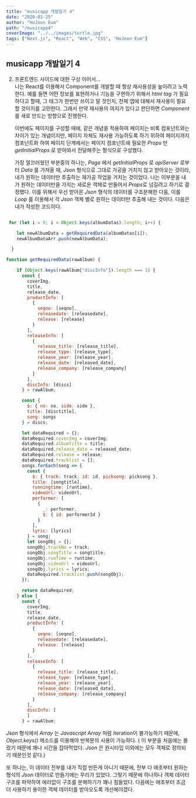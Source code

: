 ```yaml
---
title: "musicapp 개발일기 4"
date: "2020-03-25"
author: "HoJoon Eum"
path: "/musicapp4"
coverImage: "../../images/turtle.jpg"
tags: ["Next.js", "React", "Web", "CSS", "HoJoon Eum"]
---
```


## musicapp 개발일기 4

2. 프론트엔드 사이드에 대한 구상 이어서...  
   나는 React를 이용해서 Component를 개발할 때 항상 재사용성을 높이려고 노력한다.
   예를 들면 어떤 정보를 표현하거나 기능을 구현하기 위해서 _html tag_ 가 필요하다고 할때,
   그 태그가 한번만 쓰이고 말 것인지, 전체 앱에 대해서 재사용이 필요할 것이지를 고민한다.
   그래서 만약 재사용의 여지가 있다고 판단하면 _Component_ 를 새로 만드는 방향으로 진행한다.

   이번에도 페이지를 구성할 때에, 같은 개념을 적용하여 페이지는 비록 컴포넌트와는 차이가 있는 개념이지만, 페이지 자체도 재사용 가능하도록 하기 위하여 페이지까지 컴포넌트화 하여 페이지 단계에서는 페이지 컴포넌트에 필요한 _Props_ 만 _getInitialProps_ 로 받아와서 전달해주는 형식으로 구성했다.

   가장 껄끄러웠던 부분중의 하나는, _Page_ 에서 _getInitialProps_ 로 _apiServer_ 로부터 _Data_ 를 가져올 때, _Json_ 형식으로 그대로 가공을 거치지 않고 받아오는 것이라, 내가 원하는 데이터만 추출하는 재가공 작업을 거치는 것이었다.
   나는 이부분을 내가 원하는 데이터만을 가지는 새로운 객체로 만들어서 *Props*로 넘길려고 하기로 결정했다. 이를 위해서 우선 받아온 _Json_ 형식의 데이터를 구조분해한 다음, 이를 _Loop_ 를 이용해서 각 _Json_ 객체 별로 원하는 데이터만 추출해 내는 것이다.
   다음은 내가 작성한 코드이다.

```javascript

 for (let i = 0; i < Object.keys(albumDatas).length; i++) {

    let newAlbumData = getRequiredData(albumDatas[i]);
    newAlbumDataArr.push(newAlbumData);

  }

function getRequiredData(rawAlbum) {

    if (Object.keys(rawAlbum["discInfo"]).length === 1) {
      const {
        coverImg,
        title,
        release_date,
        productInfo: [
          {
            seqno: [seqno],
            releasedate: [releasedate],
            release: [release]
          }
        ],
        releaseInfo: [
          {
            release_title: [release_title],
            release_type: [release_type],
            release_year: [release_year],
            release_date: [released_date],
            release_company: [release_company]
          }
        ],
        discInfo: [discs]
      } = rawAlbum;

      const {
        $: { no: no, side: side },
        title: [disctitle],
        song: songs
      } = discs;

      let dataRequired = {};
      dataRequired.coverImg = coverImg;
      dataRequired.albumTitle = title;
      dataRequired.release_date = released_date;
      dataRequired.release = release;
      dataRequired.tracklist = [];
      songs.forEach(song => {
        const {
          $: { track: track, id: id, picksong: picksong },
          title: [songtitle],
          runningtime: [runtime],
          videoUrl: videoUrl,
          performer: [
            {
              _: performer,
              $: { id: performerId }
            }
          ],
          lyric: [lyrics]
        } = song;
        let songObj = {};
        songObj.trackNo = track;
        songObj.songTitle = songtitle;
        songObj.runTime = runtime;
        songObj.videoUrl = videoUrl;
        songObj.lyrics = lyrics;
        dataRequired.tracklist.push(songObj);
      });

      return dataRequired;
    } else {
      const {
        coverImg,
        title,
        release_date,
        productInfo: [
          {
            seqno: [seqno],
            releasedate: [releasedate],
            release: [release]
          }
        ],
        releaseInfo: [
          {
            release_title: [release_title],
            release_type: [release_type],
            release_year: [release_year],
            release_date: [released_date],
            release_company: [release_company]
          }
        ],
        discInfo: [
        ]
      } = rawAlbum;
```

_Json_ 형식에서 _Array_ 는 _Javascript Array_ 처럼 iteration이 불가능하기 때문에, _Object.keys()_ 메소드를 이용해야 반복문의 사용이 가능하다. ( 이 부분을 처음에는 몰랐기 때문에 꽤나 시간을 잡아먹었다. _Json_ 은 원시타입 이외에는 모두 객체로 정의되기 때문인것 같다.)

또 하나는, 이 데이터 전부를 내가 직접 만든게 아니기 때문에, 전부 다 애초부터 원하는 형식의 _Json_ 데이터로 만들기에는 무리가 있었다. 그렇기 때문에 하나하나 객체 데이터 구조를 파악하여 에러없이 구조를 분해하기가 꽤나 힘들었다. 다음에는 애초부터 조금 더 사용하기 용이한 객체 데이터를 받아오도록 개선해야겠다.
